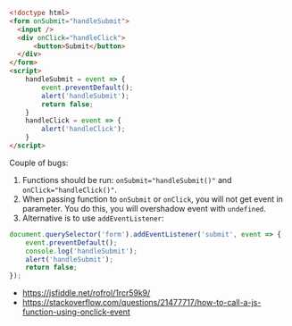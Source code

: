 ```html
<!doctype html>
<form onSubmit="handleSubmit">
  <input />
  <div onClick="handleClick">
      <button>Submit</button>
  </div>
</form>
<script>
    handleSubmit = event => {
        event.preventDefault();
        alert('handleSubmit');
        return false;
    }
    handleClick = event => {
        alert('handleClick');
    }
</script>
```

Couple of bugs:

1. Functions should be run: `onSubmit="handleSubmit()"` and `onClick="handleClick()"`.
2. When passing function to `onSubmit` or `onClick`, you will not get event in parameter. You do this, you will overshadow event with `undefined`.
3. Alternative is to use `addEventListener`:

```javascript
document.querySelector('form').addEventListener('submit', event => {
    event.preventDefault();
    console.log('handleSubmit');
    alert('handleSubmit');
    return false;
});
```

- https://jsfiddle.net/rofrol/1rcr59k9/
- https://stackoverflow.com/questions/21477717/how-to-call-a-js-function-using-onclick-event
